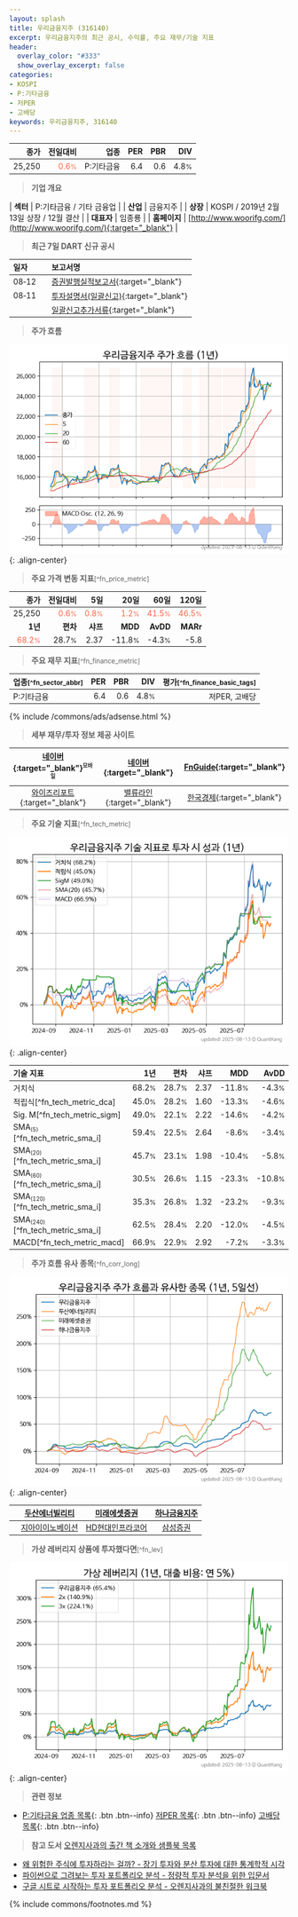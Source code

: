 ```yaml
---
layout: splash
title: 우리금융지주 (316140)
excerpt: 우리금융지주의 최근 공시, 수익률, 주요 재무/기술 지표
header:
  overlay_color: "#333"
  show_overlay_excerpt: false
categories:
- KOSPI
- P:기타금융
- 저PER
- 고배당
keywords: 우리금융지주, 316140
---
```


| **종가** | **전일대비** | **업종** | **PER** | **PBR** | **DIV** |
| -------: | -----------: | -------: | ------: | ------: | ------: |
| 25,250 | <span style="color: tomato">0.6<small>%</small></span> | P:기타금융 | 6.4 | 0.6 | 4.8<small>%</small> |

<!-- more -->


> **기업 개요**<a id="company"></a>

| <span style="white-space:nowrap;">**섹터**</span> | P:기타금융 / 기타 금융업 |
| <span style="white-space:nowrap;">**산업**</span> | 금융지주 |
| <span style="white-space:nowrap;">**상장**</span> | KOSPI / 2019년 2월 13일 상장 / 12월 결산 |
| <span style="white-space:nowrap;">**대표자**</span> | 임종룡 |
| <span style="white-space:nowrap;">**홈페이지**</span> | [http://www.woorifg.com/](http://www.woorifg.com/){:target="_blank"} |


> **최근 7일 DART 신규 공시**<a id="dart"></a>

| **일자** |      | **보고서명** |
| :------- | :--- | :----------- |
| 08&#x2011;12 | | [증권발행실적보고서](https://dart.fss.or.kr/dsaf001/main.do?rcpNo=20250812000610){:target="_blank"} |
| 08&#x2011;11 | | [투자설명서(일괄신고)](https://dart.fss.or.kr/dsaf001/main.do?rcpNo=20250811000468){:target="_blank"} |
|  | | [일괄신고추가서류](https://dart.fss.or.kr/dsaf001/main.do?rcpNo=20250811000461){:target="_blank"} |


> **주가 흐름**<a id="price"></a>

![316140](/stock/images/316140.png){: .align-center}


> **주요 가격 변동 지표**<small>[^fn_price_metric]</small>

| **종가** | **전일대비** | **5일** | **20일** | **60일** | **120일** |
| -------: | -----------: | ------: | -------: | -------: | --------: |
| 25,250 | <span style="color: tomato">0.6<small>%</small></span> | <span style="color: tomato">0.8<small>%</small></span> | <span style="color: tomato">1.2<small>%</small></span> | <span style="color: tomato">41.5<small>%</small></span> | <span style="color: tomato">46.5<small>%</small></span> |
| **1년** | **편차** | **샤프** | **MDD** | **AvDD** | **MARr** |
| <span style="color: tomato">68.2<small>%</small></span> | 28.7<small>%</small> | 2.37 | -11.8<small>%</small> | -4.3<small>%</small> | -5.8 |


> **주요 재무 지표**<small>[^fn_finance_metric]</small>

| **업종**<small>[^fn_sector_abbr]</small> | **PER** | **PBR** | **DIV** | **평가**<small>[^fn_finance_basic_tags]</small> |
| :--------------------------------------- | ------: | ------: | ------: | ----------------------------------------------: |
| P:기타금융 | 6.4 | 0.6 | 4.8<small>%</small> | 저PER, 고배당 |



{% include /commons/ads/adsense.html %}

> **세부 재무/투자 정보 제공 사이트**

| [네이버](https://m.stock.naver.com/domestic/stock/316140/finance/summary){:target="_blank"}<sup><small>모바일</small></sup> | [네이버](https://finance.naver.com/item/coinfo.naver?code=316140){:target="_blank"} | [FnGuide](https://comp.fnguide.com/SVO2/ASP/SVD_Invest.asp?gicode=A316140&MenuYn=Y){:target="_blank"} |
| :---: | :---: | :---: |
| [와이즈리포트](https://comp.wisereport.co.kr/company/c1040001.aspx?cmp_cd=316140){:target="_blank"} | [밸류라인](https://www.valueline.co.kr/finance/summary/316140){:target="_blank"} | [한국경제](https://markets.hankyung.com/stock/316140/financial-summary){:target="_blank"} |


> **주요 기술 지표**<small>[^fn_tech_metric]</small>


![316140](/stock/images/316140_tech.png){: .align-center}

| **기술 지표** | **1년** | **편차** | **샤프** | **MDD** | **AvDD** |
| :------------ | ------: | -----------: | -------: | ------: | -------: |
| 거치식 | 68.2<small>%</small> | 28.7<small>%</small> | 2.37 | -11.8<small>%</small> | -4.3<small>%</small> |
| 적립식[^fn_tech_metric_dca] | 45.0<small>%</small> | 28.2<small>%</small> | 1.60 | -13.3<small>%</small> | -4.6<small>%</small> |
| Sig. M[^fn_tech_metric_sigm] | 49.0<small>%</small> | 22.1<small>%</small> | 2.22 | -14.6<small>%</small> | -4.2<small>%</small> |
| SMA<small><sub>(5)</sub></small>[^fn_tech_metric_sma_i] | 59.4<small>%</small> | 22.5<small>%</small> | 2.64 | -8.6<small>%</small> | -3.4<small>%</small> |
| SMA<small><sub>(20)</sub></small>[^fn_tech_metric_sma_i] | 45.7<small>%</small> | 23.1<small>%</small> | 1.98 | -10.4<small>%</small> | -5.8<small>%</small> |
| SMA<small><sub>(60)</sub></small>[^fn_tech_metric_sma_i] | 30.5<small>%</small> | 26.6<small>%</small> | 1.15 | -23.3<small>%</small> | -10.8<small>%</small> |
| SMA<small><sub>(120)</sub></small>[^fn_tech_metric_sma_i] | 35.3<small>%</small> | 26.8<small>%</small> | 1.32 | -23.2<small>%</small> | -9.3<small>%</small> |
| SMA<small><sub>(240)</sub></small>[^fn_tech_metric_sma_i] | 62.5<small>%</small> | 28.4<small>%</small> | 2.20 | -12.0<small>%</small> | -4.5<small>%</small> |
| MACD[^fn_tech_metric_macd] | 66.9<small>%</small> | 22.9<small>%</small> | 2.92 | -7.2<small>%</small> | -3.3<small>%</small> |


> **주가 흐름 유사 종목**<a id="corr"></a><small>[^fn_corr_long]</small>

![316140](/stock/images/316140_corr.png){: .align-center}

|       | [두산에너빌리티](/034020/) | [미래에셋증권](/006800/) | [하나금융지주](/086790/) |
| :---: | :------------------------------------: | :------------------------------------: | :------------------------------------: |
|       | [지아이이노베이션](/358570/) | [HD현대인프라코어](/042670/) | [삼성증권](/016360/) |


> **가상 레버리지 상품에 투자했다면**<a id="2x"></a><small>[^fn_lev]</small>

![316140](/stock/images/316140_2x.png){: .align-center}


> **관련 정보**

- [P:기타금융 업종 목록](/stats/sector/kospi_업종_기타금융_종목/){: .btn .btn--info} [저PER 목록](/fn/fn_low_per/){: .btn .btn--info} [고배당 목록](/fn/fn_high_div/){: .btn .btn--info}

> **참고 도서** [오렌지사과의 출간 책 소개와 샘플북 목록](https://kongdori.tistory.com/691)

- [왜 위험한 주식에 투자하라는 걸까? - 장기 투자와 분산 투자에 대한 통계학적 시각](https://kongdori.tistory.com/421)
- [파이썬으로 그려보는 투자 포트폴리오 분석  - 정량적 투자 분석을 위한 입문서](https://kongdori.tistory.com/643)
- [구글 시트로 시작하는 투자 포트폴리오 분석 - 오렌지사과의 불친절한 워크북](https://kongdori.tistory.com/449)


{% include commons/footnotes.md %}